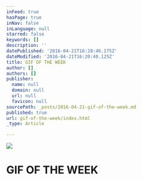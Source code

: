 ```yaml
---
inFeed: true
hasPage: true
inNav: false
inLanguage: null
starred: false
keywords: []
description: ''
datePublished: '2016-04-21T16:20:46.175Z'
dateModified: '2016-04-21T16:20:40.125Z'
title: GIF OF THE WEEK
author: []
authors: []
publisher:
  name: null
  domain: null
  url: null
  favicon: null
sourcePath: _posts/2016-04-21-gif-of-the-week.md
published: true
url: gif-of-the-week/index.html
_type: Article

---
```

![](https://the-grid-user-content.s3-us-west-2.amazonaws.com/dc55fe4a-6bd6-4a7e-8bc1-23d31476fae2.gif)

# GIF OF THE WEEK